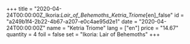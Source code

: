 +++
title = "2020-04-24T00:00:00Z_Ikoria:_Lair_of_Behemoths_Ketria_Triome_[en]_false"
id = "a249b1f4-2b22-4b67-a207-e0c4ae95d2e1"
date = "2020-04-24T00:00:00Z"
name = "Ketria Triome"
lang = ["en"]
price = "14.67"
quantity = 4
foil = false
set = "Ikoria: Lair of Behemoths"
+++
